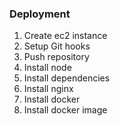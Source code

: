 ### Deployment

1. Create ec2 instance
3. Setup Git hooks
4. Push repository
4. Install node
5. Install dependencies
6. Install nginx
7. Install docker
8. Install docker image

